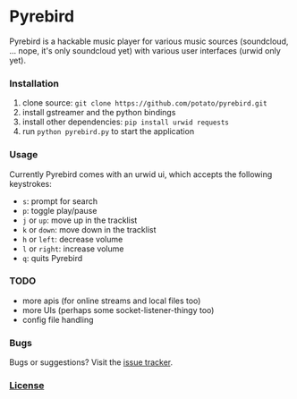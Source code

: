 Pyrebird
========

Pyrebird is a hackable music player for various music sources (soundcloud, ... nope, it's only soundcloud yet) with various user interfaces (urwid only yet).

### Installation

1. clone source: `git clone https://github.com/potato/pyrebird.git`
2. install gstreamer and the python bindings
3. install other dependencies: `pip install urwid requests`
4. run `python pyrebird.py` to start the application

### Usage

Currently Pyrebird comes with an urwid ui, which accepts the following keystrokes:
* `s`: prompt for search
* `p`: toggle play/pause
* `j` or `up`: move up in the tracklist
* `k` or `down`: move down in the tracklist
* `h` or `left`: decrease volume
* `l` or `right`: increase volume
* `q`: quits Pyrebird

### TODO

* more apis (for online streams and local files too)
* more UIs (perhaps some socket-listener-thingy too)
* config file handling

### Bugs

Bugs or suggestions? Visit the [issue tracker](https://github.com/potato/pyrebird/issues).

### [License](https://github.com/potato/pyrebird/blob/master/LICENSE)

